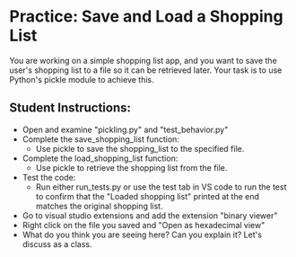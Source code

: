 # Practice: Save and Load a Shopping List

You are working on a simple shopping list app, and you want to save the user's shopping list to a file so it can be retrieved later. Your task is to use Python's pickle module to achieve this.


## Student Instructions:
- Open and examine "pickling.py" and "test_behavior.py"
- Complete the save_shopping_list function:
  - Use pickle to save the shopping_list to the specified file.
- Complete the load_shopping_list function:
  - Use pickle to retrieve the shopping list from the file.
- Test the code:
  - Run either run_tests.py or use the test tab in VS code to run the test to confirm that the "Loaded shopping list" printed at the end matches the original shopping list.
- Go to visual studio extensions and add the extension "binary viewer"
- Right click on the file you saved and "Open as hexadecimal view"
- What do you think you are seeing here? Can you explain it? Let's discuss as a class.